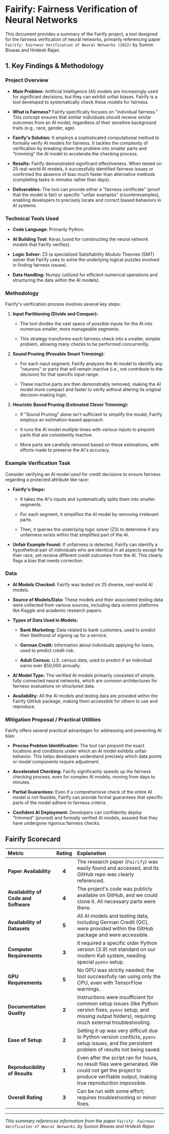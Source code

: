 # Fairify: Fairness Verification of Neural Networks

This document provides a summary of the Fairify project, a tool designed for the fairness verification of neural networks, primarily referencing paper `Fairify: Fairness Verification of Neural Networks (2022)` by Sumon Biswas and Hridesh Rajan.

## 1. Key Findings & Methodology

### Project Overview

* **Main Problem:** Artificial Intelligence (AI) models are increasingly used for significant decisions, but they can exhibit unfair biases. Fairify is a tool developed to systematically check these models for fairness.

* **What is Fairness?** Fairify specifically focuses on "individual fairness." This concept ensures that similar individuals should receive similar outcomes from an AI model, regardless of their sensitive background traits (e.g., race, gender, age).

* **Fairify's Solution:** It employs a sophisticated computational method to formally verify AI models for fairness. It tackles the complexity of verification by breaking down the problem into smaller parts and "trimming" the AI model to accelerate the checking process.

* **Results:** Fairify demonstrated significant effectiveness. When tested on 25 real-world AI models, it successfully identified fairness issues or confirmed the absence of bias much faster than alternative methods (completing tasks in minutes rather than days).

* **Deliverables:** The tool can provide either a "fairness certificate" (proof that the model is fair) or specific "unfair examples" (counterexamples), enabling developers to precisely locate and correct biased behaviors in AI systems.

### Technical Tools Used

* **Code Language:** Primarily Python.

* **AI Building Tool:** Keras (used for constructing the neural network models that Fairify verifies).

* **Logic Solver:** Z3 (a specialized Satisfiability Modulo Theories (SMT) solver that Fairify uses to solve the underlying logical puzzles involved in finding fairness issues).

* **Data Handling:** Numpy (utilized for efficient numerical operations and structuring the data within the AI models).

### Methodology

Fairify's verification process involves several key steps:

1. **Input Partitioning (Divide and Conquer):**

   * The tool divides the vast space of possible inputs for the AI into numerous smaller, more manageable segments.

   * This strategy transforms each fairness check into a smaller, simpler problem, allowing many checks to be performed concurrently.

2. **Sound Pruning (Provable Smart Trimming):**

   * For each input segment, Fairify analyzes the AI model to identify any "neurons" or parts that will remain inactive (i.e., not contribute to the decision) for that specific input range.

   * These inactive parts are then demonstrably removed, making the AI model more compact and faster to verify without altering its original decision-making logic.

3. **Heuristic Based Pruning (Estimated Clever Trimming):**

   * If "Sound Pruning" alone isn't sufficient to simplify the model, Fairify employs an estimation-based approach.

   * It runs the AI model multiple times with various inputs to pinpoint parts that are consistently inactive.

   * More parts are carefully removed based on these estimations, with efforts made to preserve the AI's accuracy.

### Example Verification Task

Consider verifying an AI model used for credit decisions to ensure fairness regarding a protected attribute like race:

* **Fairify's Steps:**

  * It takes the AI's inputs and systematically splits them into smaller segments.

  * For each segment, it simplifies the AI model by removing irrelevant parts.

  * Then, it queries the underlying logic solver (Z3) to determine if any unfairness exists within that simplified part of the AI.

* **Unfair Example Found:** If unfairness is detected, Fairify can identify a hypothetical pair of individuals who are identical in all aspects except for their race, yet receive different credit outcomes from the AI. This clearly flags a bias that needs correction.

### Data

* **AI Models Checked:** Fairify was tested on 25 diverse, real-world AI models.

* **Source of Models/Data:** These models and their associated testing data were collected from various sources, including data science platforms like Kaggle and academic research papers.

* **Types of Data Used in Models:**

  * **Bank Marketing:** Data related to bank customers, used to predict their likelihood of signing up for a service.

  * **German Credit:** Information about individuals applying for loans, used to predict credit risk.

  * **Adult Census:** U.S. census data, used to predict if an individual earns over $50,000 annually.

* **AI Model Type:** The verified AI models primarily consisted of simple, fully connected neural networks, which are common architectures for fairness evaluations on structured data.

* **Availability:** All the AI models and testing data are provided within the Fairify GitHub package, making them accessible for others to use and reproduce.

### Mitigation Proposal / Practical Utilities

Fairify offers several practical advantages for addressing and preventing AI bias:

* **Precise Problem Identification:** The tool can pinpoint the exact locations and conditions under which an AI model exhibits unfair behavior. This helps developers understand precisely which data points or model components require adjustment.

* **Accelerated Checking:** Fairify significantly speeds up the fairness checking process, even for complex AI models, moving from days to minutes.

* **Partial Guarantees:** Even if a comprehensive check of the entire AI model is not feasible, Fairify can provide formal guarantees that specific parts of the model adhere to fairness criteria.

* **Confident AI Deployment:** Developers can confidently deploy "trimmed" (pruned) and formally verified AI models, assured that they have undergone rigorous fairness checks.

## Fairify Scorecard

| Metric | Rating | Explanation |
| :------------------------------- | :----: | :----------------------------------------------------------------------------------------------------------------------------------------------------------- |
| **Paper Availability** | **4** | The research paper (`Fairify`) was easily found and accessed, and its GitHub repo was clearly referenced. |
| **Availability of Code and Software** | **4** | The project's code was publicly available on GitHub, and we could clone it. All necessary parts were there. |
| **Availability of Datasets** | **5** | All AI models and testing data, including German Credit (GC), were provided within the GitHub package and were accessible. |
| **Computer Requirements** | **3** | It required a specific older Python version (3.9) not standard on our modern Kali system, needing special `pyenv` setup. |
| **GPU Requirements** | **5** | No GPU was strictly needed; the tool successfully ran using only the CPU, even with TensorFlow warnings. |
| **Documentation Quality** | **2** | Instructions were insufficient for common setup issues (like Python version fixes, `pyenv` setup, and missing output folders), requiring much external troubleshooting. |
| **Ease of Setup** | **2** | Setting it up was very difficult due to Python version conflicts, `pyenv` setup issues, and the persistent problem of results not being saved. |
| **Reproducibility of Results** | **1** | Even after the script ran for hours, no result files were generated. We could not get the project to produce verifiable output, making true reproduction impossible. |
| **Overall Rating** | **3** | Can be run with some effort; requires troubleshooting or minor fixes. |

---

*This summary references information from the paper `Fairify: Fairness Verification of Neural Networks`. by Sumon Biswas and Hridesh Rajan*
